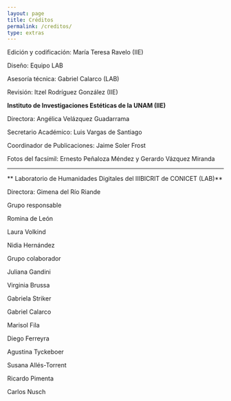 ```yaml
---
layout: page
title: Créditos
permalink: /creditos/
type: extras
---
```

<!-- <div>

<div class="row">
   <div class="col-left" style="padding-left: 2px;
   float: left;
   width: 50%;">
 -->


Edición y codificación: María Teresa Ravelo (IIE)

Diseño: Equipo LAB

Asesoría técnica: Gabriel Calarco (LAB)

Revisión: Itzel Rodríguez González (IIE)


**Instituto de Investigaciones Estéticas de la UNAM (IIE)**

Directora: Angélica Velázquez Guadarrama </br>

Secretario Académico: Luis Vargas de Santiago  

Coordinador de Publicaciones: Jaime Soler Frost  

Fotos del facsímil: Ernesto Peñaloza Méndez y Gerardo Vázquez Miranda

<!-- </div>

 <div class="col-right" style="padding-left: 25px; width: 50%;"> -->
* * *

** Laboratorio de Humanidades Digitales del IIIBICRIT de CONICET (LAB)**  

Directora: Gimena del Río Riande  

Grupo responsable  

Romina de León  

Laura Volkind  

Nidia Hernández



Grupo colaborador

Juliana Gandini

Virginia Brussa

Gabriela Striker

Gabriel Calarco

Marisol Fila

Diego Ferreyra

Agustina Tyckeboer

Susana Allés-Torrent

Ricardo Pimenta

Carlos Nusch





